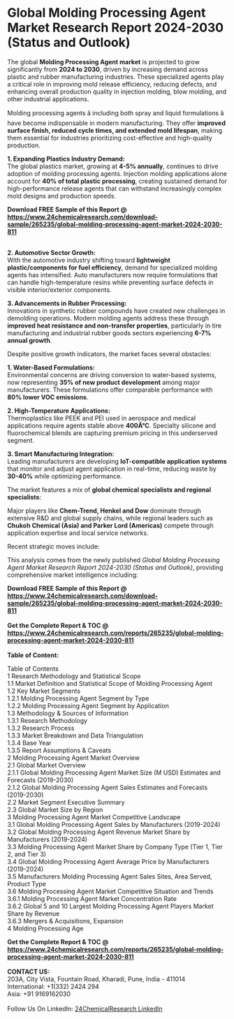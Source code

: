 <h1>Global Molding Processing Agent Market Research Report 2024-2030 (Status and Outlook)</h1><p>The global <strong>Molding Processing Agent market</strong> is projected to grow significantly from <strong>2024 to 2030</strong>, driven by increasing demand across plastic and rubber manufacturing industries. These specialized agents play a critical role in improving mold release efficiency, reducing defects, and enhancing overall production quality in injection molding, blow molding, and other industrial applications.</p><p>Molding processing agents â including both spray and liquid formulations â have become indispensable in modern manufacturing. They offer <strong>improved surface finish, reduced cycle times, and extended mold lifespan</strong>, making them essential for industries prioritizing cost-effective and high-quality production.</p><p><strong>1. Expanding Plastics Industry Demand:</strong><br>
The global plastics market, growing at <strong>4-5% annually</strong>, continues to drive adoption of molding processing agents. Injection molding applications alone account for <strong>40% of total plastic processing</strong>, creating sustained demand for high-performance release agents that can withstand increasingly complex mold designs and production speeds.</p><div><b>Download FREE Sample of this Report @ 
            <a href="https://www.24chemicalresearch.com/download-sample/265235/global-molding-processing-agent-market-2024-2030-811">
            https://www.24chemicalresearch.com/download-sample/265235/global-molding-processing-agent-market-2024-2030-811</a></b></div><br><p><strong>2. Automotive Sector Growth:</strong><br>
With the automotive industry shifting toward <strong>lightweight plastic/components for fuel efficiency</strong>, demand for specialized molding agents has intensified. Auto manufacturers now require formulations that can handle high-temperature resins while preventing surface defects in visible interior/exterior components.</p><p><strong>3. Advancements in Rubber Processing:</strong><br>
Innovations in synthetic rubber compounds have created new challenges in demolding operations. Modern molding agents address these through <strong>improved heat resistance and non-transfer properties</strong>, particularly in tire manufacturing and industrial rubber goods sectors experiencing <strong>6-7% annual growth</strong>.</p><p>Despite positive growth indicators, the market faces several obstacles:</p><p><strong>1. Water-Based Formulations:</strong><br>
Environmental concerns are driving conversion to water-based systems, now representing <strong>35% of new product development</strong> among major manufacturers. These formulations offer comparable performance with <strong>80% lower VOC emissions</strong>.</p><p><strong>2. High-Temperature Applications:</strong><br>
Thermoplastics like PEEK and PEI used in aerospace and medical applications require agents stable above <strong>400Â°C</strong>. Specialty silicone and fluorochemical blends are capturing premium pricing in this underserved segment.</p><p><strong>3. Smart Manufacturing Integration:</strong><br>
Leading manufacturers are developing <strong>IoT-compatible application systems</strong> that monitor and adjust agent application in real-time, reducing waste by <strong>30-40%</strong> while optimizing performance.</p><p>The market features a mix of <strong>global chemical specialists and regional specialists</strong>:</p><p>Major players like <strong>Chem-Trend, Henkel and Dow</strong> dominate through extensive R&amp;D and global supply chains, while regional leaders such as <strong>Chukoh Chemical (Asia) and Parker Lord (Americas)</strong> compete through application expertise and local service networks.</p><p>Recent strategic moves include:</p><p>This analysis comes from the newly published <em>Global Molding Processing Agent Market Research Report 2024-2030 (Status and Outlook)</em>, providing comprehensive market intelligence including:</p><div><b>Download FREE Sample of this Report @ 
            <a href="https://www.24chemicalresearch.com/download-sample/265235/global-molding-processing-agent-market-2024-2030-811">
            https://www.24chemicalresearch.com/download-sample/265235/global-molding-processing-agent-market-2024-2030-811</a></b></div><br><div><b>Get the Complete Report & TOC @ 
            <a href="https://www.24chemicalresearch.com/reports/265235/global-molding-processing-agent-market-2024-2030-811">
            https://www.24chemicalresearch.com/reports/265235/global-molding-processing-agent-market-2024-2030-811</a></b></div><br>
            <b>Table of Content:</b><p>Table of Contents<br />
1 Research Methodology and Statistical Scope<br />
1.1 Market Definition and Statistical Scope of Molding Processing Agent<br />
1.2 Key Market Segments<br />
1.2.1 Molding Processing Agent Segment by Type<br />
1.2.2 Molding Processing Agent Segment by Application<br />
1.3 Methodology & Sources of Information<br />
1.3.1 Research Methodology<br />
1.3.2 Research Process<br />
1.3.3 Market Breakdown and Data Triangulation<br />
1.3.4 Base Year<br />
1.3.5 Report Assumptions & Caveats<br />
2 Molding Processing Agent Market Overview<br />
2.1 Global Market Overview<br />
2.1.1 Global Molding Processing Agent Market Size (M USD) Estimates and Forecasts (2019-2030)<br />
2.1.2 Global Molding Processing Agent Sales Estimates and Forecasts (2019-2030)<br />
2.2 Market Segment Executive Summary<br />
2.3 Global Market Size by Region<br />
3 Molding Processing Agent Market Competitive Landscape<br />
3.1 Global Molding Processing Agent Sales by Manufacturers (2019-2024)<br />
3.2 Global Molding Processing Agent Revenue Market Share by Manufacturers (2019-2024)<br />
3.3 Molding Processing Agent Market Share by Company Type (Tier 1, Tier 2, and Tier 3)<br />
3.4 Global Molding Processing Agent Average Price by Manufacturers (2019-2024)<br />
3.5 Manufacturers Molding Processing Agent Sales Sites, Area Served, Product Type<br />
3.6 Molding Processing Agent Market Competitive Situation and Trends<br />
3.6.1 Molding Processing Agent Market Concentration Rate<br />
3.6.2 Global 5 and 10 Largest Molding Processing Agent Players Market Share by Revenue<br />
3.6.3 Mergers & Acquisitions, Expansion<br />
4 Molding Processing Age</p><div><b>Get the Complete Report & TOC @ 
            <a href="https://www.24chemicalresearch.com/reports/265235/global-molding-processing-agent-market-2024-2030-811">
            https://www.24chemicalresearch.com/reports/265235/global-molding-processing-agent-market-2024-2030-811</a></b></div><br><b>CONTACT US:</b><br>
            203A, City Vista, Fountain Road, Kharadi, Pune, India - 411014<br>
            International: +1(332) 2424 294<br>
            Asia: +91 9169162030 <br><br>
            Follow Us On LinkedIn: <a href="https://www.linkedin.com/company/24chemicalresearch/">24ChemicalResearch LinkedIn</a>